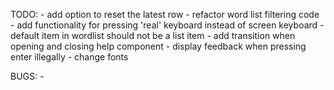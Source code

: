 TODO: 
    - add option to reset the latest row 
    - refactor word list filtering code
    - add functionality for pressing 'real' keyboard instead of screen keyboard
    - default item in wordlist should not be a list item 
    - add transition when opening and closing help component
    - display feedback when pressing enter illegally
    - change fonts

BUGS: 
    - 